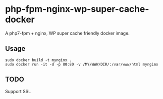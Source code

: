 # php-fpm-nginx-wp-super-cache-docker
A php7-fpm + nginx, WP super cache friendly docker image.
## Usage
```
sudo docker build -t mynginx .
sudo docker run -it -d -p 80:80 -v /MY/WWW/DIR/:/var/www/html mynginx
```
## TODO
Support SSL